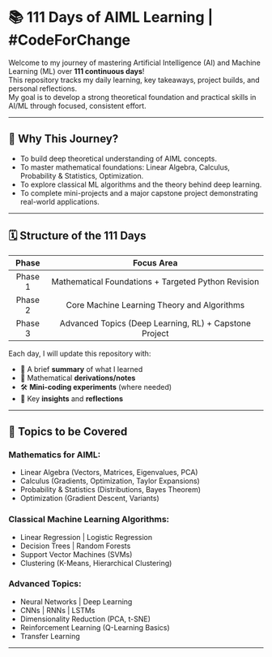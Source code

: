 # 📚 111 Days of AIML Learning | #CodeForChange

Welcome to my journey of mastering Artificial Intelligence (AI) and Machine Learning (ML) over **111 continuous days**!  
This repository tracks my daily learning, key takeaways, project builds, and personal reflections.  
My goal is to develop a strong theoretical foundation and practical skills in AI/ML through focused, consistent effort.

---

## 🚀 Why This Journey?

- To build deep theoretical understanding of AIML concepts.
- To master mathematical foundations: Linear Algebra, Calculus, Probability & Statistics, Optimization.
- To explore classical ML algorithms and the theory behind deep learning.
- To complete mini-projects and a major capstone project demonstrating real-world applications.

---

## 🗓️ Structure of the 111 Days

| Phase    |  Focus Area                                             |
|:--------:|:-------------------------------------------------------:|
| Phase 1  |  Mathematical Foundations + Targeted Python Revision    |
| Phase 2  |  Core Machine Learning Theory and Algorithms            |
| Phase 3  |  Advanced Topics (Deep Learning, RL) + Capstone Project |

Each day, I will update this repository with:
- 📄 A brief **summary** of what I learned
- 🧮 Mathematical **derivations/notes**
- 🛠️ **Mini-coding experiments** (where needed)
- 🎯 Key **insights** and **reflections**

---

## 🧠 Topics to be Covered

### Mathematics for AIML:
- Linear Algebra (Vectors, Matrices, Eigenvalues, PCA)
- Calculus (Gradients, Optimization, Taylor Expansions)
- Probability & Statistics (Distributions, Bayes Theorem)
- Optimization (Gradient Descent, Variants)

### Classical Machine Learning Algorithms:
- Linear Regression | Logistic Regression
- Decision Trees | Random Forests
- Support Vector Machines (SVMs)
- Clustering (K-Means, Hierarchical Clustering)

### Advanced Topics:
- Neural Networks | Deep Learning
- CNNs | RNNs | LSTMs
- Dimensionality Reduction (PCA, t-SNE)
- Reinforcement Learning (Q-Learning Basics)
- Transfer Learning

---

